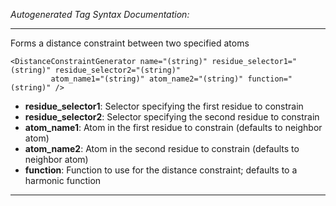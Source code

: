 _Autogenerated Tag Syntax Documentation:_

---
Forms a distance constraint between two specified atoms

```
<DistanceConstraintGenerator name="(string)" residue_selector1="(string)" residue_selector2="(string)"
         atom_name1="(string)" atom_name2="(string)" function="(string)" />
```

-   **residue_selector1**: Selector specifying the first residue to constrain
-   **residue_selector2**: Selector specifying the second residue to constrain
-   **atom_name1**: Atom in the first residue to constrain (defaults to neighbor atom)
-   **atom_name2**: Atom in the second residue to constrain (defaults to neighbor atom)
-   **function**: Function to use for the distance constraint; defaults to a harmonic function

---
